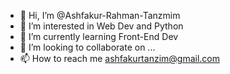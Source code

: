 - 👋 Hi, I’m @Ashfakur-Rahman-Tanzmim
- 👀 I’m interested in Web Dev and Python
- 🌱 I’m currently learning Front-End Dev
- 💞️ I’m looking to collaborate on ...
- 📫 How to reach me ashfakurtanzim@gmail.com

<!---
Ashfakur-Rahman-Tanzmim/Ashfakur-Rahman-Tanzmim is a ✨ special ✨ repository because its `README.md` (this file) appears on your GitHub profile.
You can click the Preview link to take a look at your changes.
--->
